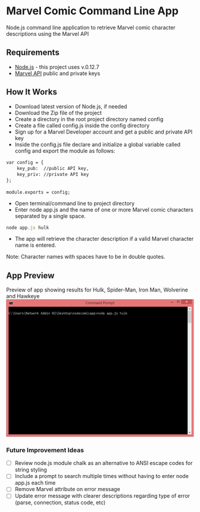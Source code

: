# Marvel Comic Command Line App
Node.js command line application to retrieve Marvel comic character descriptions using the Marvel API 

## Requirements
-	[Node.js](https://nodejs.org/) - this project uses v.0.12.7
-	[Marvel API](http://developer.marvel.com/docs) public and private keys

## How It Works
- Download latest version of Node.js, if needed
- Download the Zip file of the project
- Create a directory in the root project directory named config
- Create a file called config.js inside the config directory
- Sign up for a Marvel Developer account and get a public and private API key
- Inside the config.js file declare and initialize a global variable called config and export the module as follows:
```
var config = {
	key_pub:  //public API key,
	key_priv: //private API key
};

module.exports = config;
```
- Open terminal/command line to project directory
- Enter node app.js and the name of one or more Marvel comic characters separated by a single space. 
```javascript
node app.js hulk
```
- The app will retrieve the character description if a valid Marvel character name is entered.

Note: Character names with spaces have to be in double quotes.

## App Preview
Preview of app showing results for Hulk, Spider-Man, Iron Man, Wolverine and Hawkeye
![App preview showing results for Hulk, Spider-Man, Iron Man, Wolverine and Hawkeye](https://github.com/danie11edotcom/nodecomicapp/blob/master/img/nodeapppreview.gif)

### Future Improvement Ideas
- [ ] Review node.js module chalk as an alternative to ANSI escape codes for string styling
- [ ] Include a prompt to search multiple times without having to enter node app.js each time
- [ ] Remove Marvel attribute on error message
- [ ] Update error message with clearer descriptions regarding type of error (parse, connection, status code, etc)
